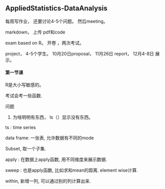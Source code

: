 ## AppliedStatistics-DataAnalysis

每周写作业， 还要讨论4-5个问题。 然后meeting。 

markdown， 上传 pdf和code

exam   based on R。  开卷 ，两次考试。 

project，  4-5个学生。  10月20日proposal，  11月26日 report， 12月4-8日 展示。 





#### 第一节课

R是大小写敏感的。

考试会考一些函数. 



问题

1. 为啥明明有东西， ls（）显示没有东西。





ts : time series

data frame: 一张表, 允许数据有不同的mode

Subset, 取一个子集.

apply :   在数据上apply函数,   用不同维度来展示数据.

sweep  : 也是apply函数, 比如求和mean的距离. element wise计算.

within, 新增一列, 可以通过别的列计算出来.



